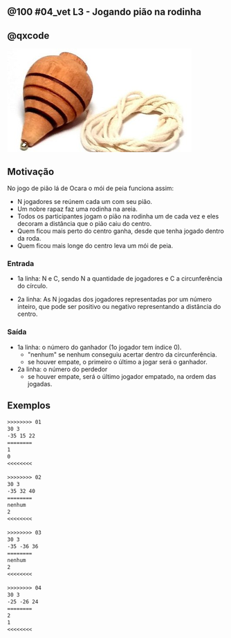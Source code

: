 ## @100 #04_vet L3 - Jogando pião na rodinha
## @qxcode

![](__capa.jpg)

## Motivação

No jogo de pião lá de Ocara o mói de peia funciona assim:
- N jogadores se reúnem cada um com seu pião.
- Um nobre rapaz faz uma rodinha na areia.
- Todos os participantes jogam o pião na rodinha um de cada vez e eles decoram a distância que o pião caiu do centro.
- Quem ficou mais perto do centro ganha, desde que tenha jogado dentro da roda.
- Quem ficou mais longe do centro leva um mói de peia.

### Entrada

- 1a linha: N e C, sendo N a quantidade de jogadores e C a circunferência do círculo.

- 2a linha: As N jogadas dos jogadores representadas por um número inteiro, que pode ser positivo ou negativo representando a distância do centro.

### Saída

- 1a linha: o número do ganhador (1o jogador tem índice 0).
    - "nenhum" se nenhum conseguiu acertar dentro da circunferência.
    - se houver empate, o primeiro o último a jogar será o ganhador.
- 2a linha: o número do perdedor
    - se houver empate, será o último jogador empatado, na ordem das jogadas.

## Exemplos

```
>>>>>>>> 01
30 3
-35 15 22
========
1
0
<<<<<<<<

>>>>>>>> 02
30 3
-35 32 40
========
nenhum
2
<<<<<<<<

>>>>>>>> 03
30 3
-35 -36 36
========
nenhum
2
<<<<<<<<

>>>>>>>> 04
30 3
-25 -26 24
========
2
1
<<<<<<<<
```

#



